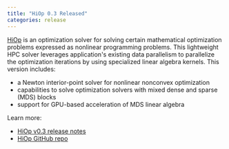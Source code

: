 ```yaml
---
title: "HiOp 0.3 Released"
categories: release
---
```


[HiOp](https://github.com/LLNL/hiop) is an optimization solver for solving certain mathematical optimization problems expressed as nonlinear programming problems. This lightweight HPC solver leverages application's existing data parallelism to parallelize the optimization iterations by using specialized linear algebra kernels. This version includes:

- a Newton interior-point solver for nonlinear nonconvex optimization
- capabilities to solve optimization solvers with mixed dense and sparse (MDS) blocks
- support for GPU-based acceleration of MDS linear algebra

Learn more:

- [HiOp v0.3 release notes](https://github.com/LLNL/hiop/releases/tag/v0.3)
- [HiOp GitHub repo](https://github.com/LLNL/hiop)
